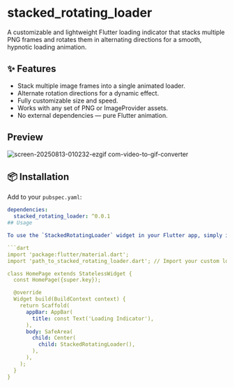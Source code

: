 <!--
This README describes the package. If you publish this package to pub.dev,
this README's contents appear on the landing page for your package.

For information about how to write a good package README, see the guide for
[writing package pages](https://dart.dev/tools/pub/writing-package-pages).

For general information about developing packages, see the Dart guide for
[creating packages](https://dart.dev/guides/libraries/create-packages)
and the Flutter guide for
[developing packages and plugins](https://flutter.dev/to/develop-packages).
-->

# stacked_rotating_loader

A customizable and lightweight Flutter loading indicator that stacks multiple PNG frames and rotates them in alternating directions for a smooth, hypnotic loading animation.

## ✨ Features
- Stack multiple image frames into a single animated loader.
- Alternate rotation directions for a dynamic effect.
- Fully customizable size and speed.
- Works with any set of PNG or ImageProvider assets.
- No external dependencies — pure Flutter animation.

## Preview

![screen-20250813-010232-ezgif com-video-to-gif-converter](https://github.com/user-attachments/assets/94aa7ca2-d921-4afd-a973-2ed3be08b6ec)

## 📦 Installation
Add to your `pubspec.yaml`:
```yaml
dependencies:
  stacked_rotating_loader: ^0.0.1
## Usage

To use the `StackedRotatingLoader` widget in your Flutter app, simply include it inside your widget tree. Here’s an example of how to add it to a basic `HomePage`:

```dart
import 'package:flutter/material.dart';
import 'path_to_stacked_rotating_loader.dart'; // Import your custom loader widget

class HomePage extends StatelessWidget {
  const HomePage({super.key});

  @override
  Widget build(BuildContext context) {
    return Scaffold(
      appBar: AppBar(
        title: const Text('Loading Indicator'),
      ),
      body: SafeArea(
        child: Center(
          child: StackedRotatingLoader(),
        ),
      ),
    );
  }
}



